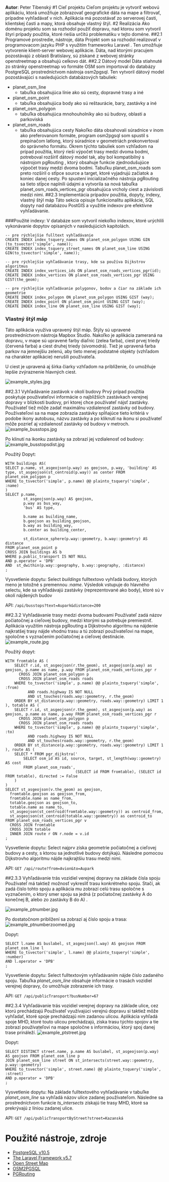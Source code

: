 **Autor**: Peter Tibenský
#1	Cieľ projektu
Cieľom projektu je vytvoriť webovú aplikáciu, ktorá umožňuje zobrazovať geografické dáta na mape a filtrovať, prípadne vyhľadávať v nich. Aplikácia má pozostávať zo serverovej časti, klientskej časti a mapy, ktorá obsahuje vlastný štýl.
#2	Realizácia
Ako doménu projektu som sa rozhodol použiť dopravu, nad ktorou som vytvoril štyri prípady použitia, ktoré riešia určitú problematiku v tejto doméne.
##2.1	Programové prostredie, nástroje, dáta
Projekt som sa rozhodol realizovať v programovacom jazyku PHP s využitím frameworku Laravel . Ten umožňuje vytvorenie klient-server webovej aplikácie. Dáta, nad ktorými pracujem pozostávajú z oblasti Bratislavy, sú získané z webovej stránky openstreetmap  a obsahujú celkovo dát.
##2.2	Dátový model
Dáta stiahnuté zo stránky openstreetmap vo formáte OSM som importoval do databázy PostgreSQL prostredníctvom nástroja osm2pgsql. Ten vytvoril dátový model pozostávajúci s nasledujúcich databázových tabuliek:
- planet_osm_line
    - tabuľka obsahujúca línie ako sú cesty, dopravné trasy a iné
- planet_osm_point
    - tabuľka obsahujúca body ako sú reštaurácie, bary, zastávky a iné
- planet_osm_polygon
    - tabuľka obsahujúca mnohouholníky ako sú budovy, oblasti a parkoviská
- planet_osm_roads
    - tabuľka obsahujúca cesty
Nakoľko dáta obsahovali súradnice v inom ako preferovanom formáte, program osm2pgsql som spustil s prepínačom latlong, ktorý súradnice v geometriách prekonvertoval do správneho formátu.
Okrem týchto tabuliek som vzhľadom na prípad použitia, ktorý rieši výpočet trasy medzi dvoma bodmi, potreboval rozšíriť dátový model tak, aby bol kompatibilný s nástrojom pgRouting , ktorý obsahuje funkcie zjednodušujúce výpočet trasy medzi dvoma bodmi. Tabuľku planet_osm_roads som preto rozšíril o stĺpce source a target, ktoré vyjadrujú začiatok a koniec danej cesty. Po spustení inicializačného nástroja pgRouting sa tieto stĺpce naplnili údajmi a vytvorila sa nová tabuľka planet_osm_roads_vertices_pgr obsahujúca vrcholy ciest a závislosti medzi nimi.
##2.3	Implementácia prípadov použitia, dopyty, indexy, vlastný štýl máp
Táto sekcia opisuje funkcionalitu aplikácie, SQL dopyty nad databázou PostGIS a využitie indexov pre efektívne vyhľadávanie.

###Použité indexy:
V databáze som vytvoril niekoľko indexov, ktoré urýchlili vykonávanie dopytov opísaných v nasledujúcich kapitolách.
```postgresql
-- pre rýchlejšie fulltext vyhľadávanie
CREATE INDEX index_tsquery_names ON planet_osm_polygon USING GIN (to_tsvector('simple', name));
CREATE INDEX index_tsquery_street_names ON planet_osm_line USING GIN(to_tsvector('simple', name));

-- pre rýchlejšie vyhľadávanie trasy, kde sa používa Dijkstrov algoritmus
CREATE INDEX index_vertices_ids ON planet_osm_roads_vertices_pgr(id);
CREATE INDEX index_vertices ON planet_osm_roads_vertices_pgr USING GIST(the_geom);

-- pre rýchlejšie vyhľadávanie polygonov, bodov a čiar na základe ich geometrie
CREATE INDEX index_polygon ON planet_osm_polygon USING GIST (way);
CREATE INDEX index_point ON planet_osm_point USING GIST (way);
CREATE INDEX index_line ON planet_osm_line USING GIST (way);
```

### Vlastný štýl máp
Táto aplikácia využíva upravený štýl máp.
Štýly sú upravené prostredníctvom nástroja Mapbox Studio.
Nakoľko je aplikácia zameraná na dopravu, v mape sú upravené farby diaľnic (zelea farba), ciest prvej triedy (červená farba) a ciest druhej triedy (sivomodrá).
Tiež je upravená farba parkov na jemnejšiu zelenú, aby tieto menej podstatné objekty (vzhľadom na charakter aplikácie) nerušili používateľa.

U ciest je upravená aj šírka čiarky vzhľadom na priblíženie, čo umožňuje lepšie zvýraznenie hlavných ciest.

![example_styles.jpg](./example_styles.jpg "Vlastný štýl mapy")

##2.3.1	Vyhľadávanie zastávok v okolí budovy
Prvý prípad použitia poskytuje používateľovi informácie o najbližších zastávkach verejnej dopravy v blízkosti budovy, pri ktorej chce používateľ nájsť zastávky. Používateľ tiež môže zadať maximálnu vzdialenosť zastávky od budovy. Používateľovi sa na mape zobrazia zastávky spĺňajúce tieto kritériá v podobe ikony autobusu, názvu zastávky a po kliknutí na ikonu si používateľ môže pozrieť aj vzdialenosť zastávky od budovy v metroch.
![example_busstops.jpg](./example_busstops.jpg "Vyhľadávanie zastávok v okolí budovy")

Po klinutí na ikonku zastávky sa zobrazí jej vzdialenosť od budovy:
![example_busstopsdist.jpg](./example_busstopsdist.jpg "Vyhľadávanie zastávok v okolí budovy")

Použitý Dopyt:
```postgresql
WITH buildings AS(
SELECT p.name, st_asgeojson(p.way) as geojson, p.way, 'building' AS type, st_asgeojson(st_centroid(p.way)) as center FROM planet_osm_polygon p
WHERE to_tsvector('simple', p.name) @@ plainto_tsquery('simple', :name)
)
SELECT p.name, 
        st_asgeojson(p.way) AS geojson,
        p.way as bus_way,
        'bus' AS type,
        
        b.name as building_name,
        b.geojson as building_geojson,
        b.way as building_way,
        b.center as building_center,
        
        st_distance_sphere(p.way::geometry, b.way::geometry) AS distance 
FROM planet_osm_point p
CROSS JOIN buildings AS b
WHERE p.public_transport IS NOT NULL
AND p.operator = 'DPB'
AND  st_dwithin(p.way::geography, b.way::geography, :distance)
;
```
Vysvetlenie dopytu:
Select *buildings* fulltextovo vyhľadá budovy, ktorých meno je totožné s premennou *:name*. 
Výsledok vstupuje do hlavného selectu, kde sa vyhľadávajú zastávky (reprezentované ako body), ktoré sú v okolí nájdených budov

API: ```/api/busstops?text=Aupark&distance=200```

##2.3.2	Vyhľadávanie trasy medzi dvoma budovami
Používateľ zadá názov počiatočnej a cieľovej budovy, medzi ktorými sa potrebuje premiestniť. Aplikácia využitím nástroja pgRouting a Dijkstrovho algoritmu na nájdenie najkratšej trasy nájde vhodnú trasu a tú zobrazí používateľovi na mape, spoločne s vyznačením počiatočnej a cieľovej destinácie.
![example_route.jpg](./example_route.jpg "Vyhľadávanie trasy medzi dvoma budovami")


Použitý dopyt:
```postgresql
WITH fromtable AS (
    SELECT r.id, st_asgeojson(r.the_geom), st_asgeojson(p.way) as geojson, p.name as name, p.way FROM planet_osm_roads_vertices_pgr r
      CROSS JOIN planet_osm_polygon p
      CROSS JOIN planet_osm_roads roads
    WHERE to_tsvector('simple', p.name) @@ plainto_tsquery('simple', :from)
          AND roads.highway IS NOT NULL
          AND st_touches(roads.way::geometry, r.the_geom)
    ORDER BY st_distance(p.way::geometry, roads.way::geometry) LIMIT 1
), totable AS (
    SELECT r.id, st_asgeojson(r.the_geom), st_asgeojson(p.way) as geojson, p.name as name, p.way FROM planet_osm_roads_vertices_pgr r
      CROSS JOIN planet_osm_polygon p
      CROSS JOIN planet_osm_roads roads
    WHERE to_tsvector('simple', p.name) @@ plainto_tsquery('simple', :to)
          AND roads.highway IS NOT NULL
          AND st_touches(roads.way::geometry, r.the_geom)
    ORDER BY st_distance(p.way::geometry, roads.way::geometry) LIMIT 1
), route AS (
    SELECT * FROM pgr_dijkstra('
        SELECT osm_id AS id, source, target, st_length(way::geometry) AS cost
        FROM planet_osm_roads',
                               (SELECT id FROM fromtable), (SELECT id FROM totable), directed := False
    )
)
SELECT st_asgeojson(v.the_geom) as geojson, 
  fromtable.geojson as geojson_from, 
  fromtable.name as name_from,
  totable.geojson as geojson_to,
  totable.name as name_to,
  st_asgeojson(st_centroid(fromtable.way::geometry)) as centroid_from,
  st_asgeojson(st_centroid(totable.way::geometry)) as centroid_to
FROM planet_osm_roads_vertices_pgr v
  CROSS JOIN fromtable
  CROSS JOIN totable
  INNER JOIN route r ON r.node = v.id
;
```
Vysvetlenie dopytu:
Select najprv získa geometrie počiatočnej a cieľovej budovy a cesty, s ktorou sa jednotlivé budovy dotýkajú.
Následne pomocou Dijkstrovho algoritmu nájde najkrajtšiu trasu medzi nimi.

API: ```GET /api/route?from=Avion&to=Aupark```

##2.3.3	Vyhľadávanie trás vozidiel verejnej dopravy na základe čísla spoju
Používateľ má taktiež možnosť vykresliť trasu konkrétneho spoju. Stačí, ak zadá číslo tohto spoju a aplikácia mu zobrazí celú trasu spoločne s vyznačením, o ktorý smer spoju sa jedná (z počiatočnej zastávky A do konečnej B, alebo zo zastávky B do A) .

![example_ptnumber.jpg](./example_ptnumber.jpg "Vyhľadávanie trás vozidiel verejnej dopravy na základe čísla spoju")

Po dostatočnom priblížení sa zobrazí aj číslo spoju a trasa:
![example_ptnumberzoomed.jpg](./example_ptnumberzoomed.jpg "Vyhľadávanie trás vozidiel verejnej dopravy na základe čísla spoju")


Dopyt:
```postgresql
SELECT l.name AS buslabel, st_asgeojson(l.way) AS geojson FROM planet_osm_line l
WHERE to_tsvector('simple', l.name) @@ plainto_tsquery('simple', :number)
AND l.operator = 'DPB'
;
```
Vysvetlenie dopytu:
Select fulltextovým vyhľadávaním nájde číslo zadaného spoju. Tabuľka *planet_osm_line* obsahuje informácie o trasách vozidiel verejnej dopravy, čo umožňuje zobrazenie ich trasy.

API: ```GET /api/publicTransport?busNumber=67```

##2.3.4	Vyhľadávanie trás vozidiel verejnej dopravy na základe ulice, cez ktorú prechádzajú
Používateľ využívajúci verejnú dopravu si taktiež môže vyhľadať, ktoré spoje prechádzajú nim zadanou ulicou. Aplikácia vyhľadá spoje MHD, ktoré touto ulicou prechádzajú, získa trasu týchto spojov a tie zobrazí používateľovi na mape spoločne s informáciou, ktorý spoj danej trase prináleží.
![example_ptstreet.jpg](./example_ptstreet.jpg "Vyhľadávanie trás vozidiel verejnej dopravy na základe ulice, cez ktorú prechádzajú")

Dopyt:
```postgresql
SELECT DISTINCT street.name, p.name AS buslabel, st_asgeojson(p.way) AS geojson FROM planet_osm_line p
JOIN planet_osm_line street ON st_intersects(street.way::geometry, p.way::geometry)
WHERE to_tsvector('simple', street.name) @@ plainto_tsquery('simple', :street)
AND p.operator = 'DPB'
;
```

Vysvetlenie dopytu:
Na základe fulltextového vyhľadávanie v tabuľke *planet_osm_line* sa vyhľadá názov ulice zadanej používateľom.
Následne sa prostredníctvom funkcie *ts_intersects* získajú tie trasy MHD, ktoré sa prekrývajú z líniou zadanej ulice.

API: ```GET /api/publicTransportByStreet?street=Kazanská```
# Použité nástroje, zdroje
- [PostgreSQL v10.5](https://www.postgresql.org)
- [The Laravel Framework v5.7](https://laravel.com)
- [Open Street Map](https://openstreetmap.org)
- [OSM2PGSQL](https://github.com/openstreetmap/osm2pgsql)
- [PGRouting](https://pgrouting.org)
